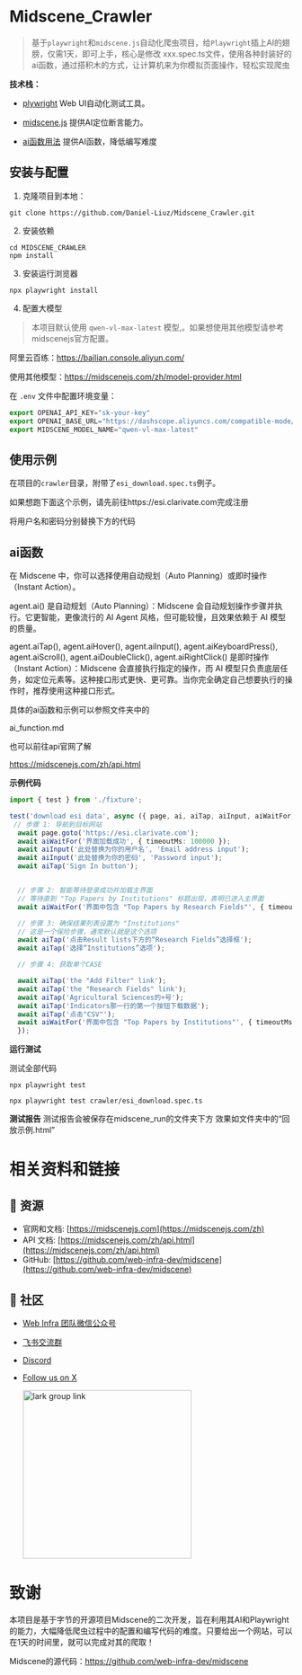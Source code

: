 # Midscene_Crawler

> 基于`playwright`和`midscene.js`自动化爬虫项目，给`Playwright`插上AI的翅膀，仅需1天，即可上手，核心是修改 xxx.spec.ts文件，使用各种封装好的ai函数，通过搭积木的方式，让计算机来为你模拟页面操作，轻松实现爬虫

__技术栈：__

* [plywright](https://github.com/microsoft/playwright) Web UI自动化测试工具。

* [midscene.js](https://github.com/web-infra-dev/midscene) 提供AI定位断言能力。

* [ai函数用法](https://midscenejs.com/zh/api.html) 提供AI函数，降低编写难度


## 安装与配置

1. 克隆项目到本地：

```shell
git clone https://github.com/Daniel-Liuz/Midscene_Crawler.git
```

2. 安装依赖

```shell
cd MIDSCENE_CRAWLER
npm install
```

3. 安装运行浏览器

```shell
npx playwright install
```

4. 配置大模型

> 本项目默认使用 `qwen-vl-max-latest` 模型,。如果想使用其他模型请参考midscenejs官方配置。

阿里云百练：https://bailian.console.aliyun.com/

使用其他模型：https://midscenejs.com/zh/model-provider.html

在 `.env` 文件中配置环境变量：

```ts
export OPENAI_API_KEY="sk-your-key"
export OPENAI_BASE_URL="https://dashscope.aliyuncs.com/compatible-mode/v1"
export MIDSCENE_MODEL_NAME="qwen-vl-max-latest"
```

## 使用示例

在项目的`crawler`目录，附带了`esi_download.spec.ts`例子。

如果想跑下面这个示例，请先前往https://esi.clarivate.com完成注册

将用户名和密码分别替换下方的代码

## ai函数
在 Midscene 中，你可以选择使用自动规划（Auto Planning）或即时操作（Instant Action）。

agent.ai() 是自动规划（Auto Planning）：Midscene 会自动规划操作步骤并执行。它更智能，更像流行的 AI Agent 风格，但可能较慢，且效果依赖于 AI 模型的质量。

agent.aiTap(), agent.aiHover(), agent.aiInput(), agent.aiKeyboardPress(), agent.aiScroll(), agent.aiDoubleClick(), agent.aiRightClick() 是即时操作（Instant Action）：Midscene 会直接执行指定的操作，而 AI 模型只负责底层任务，如定位元素等。这种接口形式更快、更可靠。当你完全确定自己想要执行的操作时，推荐使用这种接口形式。

具体的ai函数和示例可以参照文件夹中的

ai_function.md

也可以前往api官网了解

https://midscenejs.com/zh/api.html

__示例代码__

```ts
import { test } from './fixture';

test('download esi data', async ({ page, ai, aiTap, aiInput, aiWaitFor,aiAction }) => {
 // 步骤 1: 导航到目标网站
  await page.goto('https://esi.clarivate.com');
  await aiWaitFor('界面加载成功', { timeoutMs: 100000 });
  await aiInput('此处替换为你的用户名', 'Email address input');
  await aiInput('此处替换为你的密码', 'Password input');
  await aiTap('Sign In button');


  // 步骤 2: 智能等待登录成功并加载主界面
  // 等待直到 "Top Papers by Institutions" 标题出现，表明已进入主界面
  await aiWaitFor('界面中包含 "Top Papers by Research Fields"', { timeoutMs: 500000 });

  // 步骤 3: 确保结果列表设置为 "Institutions"
  // 这是一个保险步骤，通常默认就是这个选项
  await aiTap('点击Result lists下方的“Research Fields”选择框');
  await aiTap('选择“Institutions”选项');

  // 步骤 4: 获取单个CASE

  await aiTap('the "Add Filter" link');
  await aiTap('the "Research Fields" link');
  await aiTap('Agricultural Sciences的+号'); 
  await aiTap('Indicators那一行的第一个按钮下载数据');
  await aiTap('点击"CSV"');
  await aiWaitFor('界面中包含 "Top Papers by Institutions"', { timeoutMs: 100000 });
  });
```


__运行测试__

测试全部代码

```shell
npx playwright test
```

```shell
npx playwright test crawler/esi_download.spec.ts

```

__测试报告__
测试报告会被保存在midscene_run的文件夹下方
效果如文件夹中的“回放示例.html”

# 相关资料和链接
## 📄 资源 

* 官网和文档: [https://midscenejs.com](https://midscenejs.com/zh)
* API 文档: [https://midscenejs.com/zh/api.html](https://midscenejs.com/zh/api.html)
* GitHub: [https://github.com/web-infra-dev/midscene](https://github.com/web-infra-dev/midscene)

## 🤝 社区

* [Web Infra 团队微信公众号](https://lf3-static.bytednsdoc.com/obj/eden-cn/vhaeh7vhabf/web-infra-wechat.jpg)
* [飞书交流群](https://applink.larkoffice.com/client/chat/chatter/add_by_link?link_token=291q2b25-e913-411a-8c51-191e59aab14d)
* [Discord](https://discord.gg/2JyBHxszE4)
* [Follow us on X](https://x.com/midscene_ai)

  <img src="https://github.com/user-attachments/assets/211b05c9-3ccd-4f52-b798-f3a7f51330ed" alt="lark group link" width="300" />

# 致谢
本项目是基于字节的开源项目Midscene的二次开发，旨在利用其AI和Playwright的能力，大幅降低爬虫过程中的配置和编写代码的难度。只要给出一个网站，可以在1天的时间里，就可以完成对其的爬取！

Midscene的源代码：https://github.com/web-infra-dev/midscene